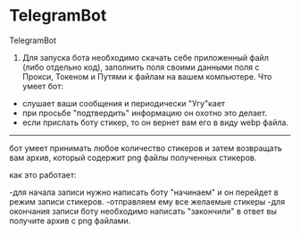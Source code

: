 # TelegramBot
TelegramBot
1. Для запуска бота необходимо скачать себе приложенный файл (либо отдельно код), заполнить поля своими данными поля с Прокси, Токеном и Путями к файлам на вашем компьютере.
Что умеет бот:
- слушает ваши сообщения и периодически "Угу"кает
- при просьбе "подтвердить" информацию он охотно это делает.
- если прислать боту стикер, то он вернет вам его в виду webp файла.
********************************************************************
бот умеет принимать любое количество стикеров и затем возвращать вам архив, который содержит png файлы полученных стикеров.

как это работает:

-для начала записи нужно написать боту "начинаем" и он перейдет в режим записи стикеров.
-отправляем ему все желаемые стикеры
-для окончания записи боту необходимо написать "закончили" в ответ вы получите архив с png файлами.
